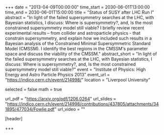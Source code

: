 +++
date = "2013-04-09T00:00:00"
time_start = 2030-06-01T13:00:00
time_end = 2030-06-01T15:00:00
title = "Status of SUSY after LHC Run I"
abstract = "In light of the failed supersymmetry searches at the LHC, with Bayesian statistics, I discuss:  Where is supersymmetry?, and, Is the most constrained supersymmetry model still viable? I briefly review recent experimental results – from collider and astroparticle physics -  that constrain supersymmetry, and explain how we included such results in a Bayesian analysis of the Constrained Minimal Supersymmetric Standard Model (CMSSM). I identify the best regions in the CMSSM's parameter space and discuss the viability of the CMSSM."
abstract_short = "In light of the failed supersymmetry searches at the LHC, with Bayesian statistics, I discuss:  Where is supersymmetry?, and, Is the most constrained supersymmetry model still viable?"
event = "Institute of Physics: High Energy and Astro Particle Physics 2013"
event_url = "https://indico.cern.ch/event/214998/"
location = "Liverpool University"

selected = false
math = true

url_pdf = "https://arxiv.org/pdf/1206.0264"
url_slides = "https://indico.cern.ch/event/214998/contributions/437805/attachments/341895/477034/Fowlie.pdf"
url_video = ""

[header]

+++
